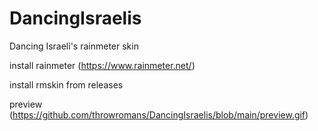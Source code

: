 # DancingIsraelis
 Dancing Israeli's rainmeter skin

install rainmeter 
(https://www.rainmeter.net/)

install rmskin from releases


 preview
(https://github.com/throwromans/DancingIsraelis/blob/main/preview.gif)
